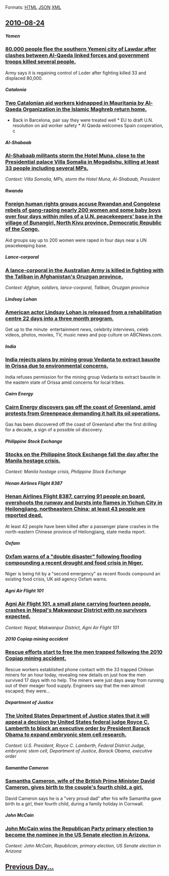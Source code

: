 
Formats: [HTML](2010/08/24/index.html)  [JSON](2010/08/24/index.json)  [XML](2010/08/24/index.xml)  

## [2010-08-24](/news/2010/08/24/index.md)

##### Yemen
### [80,000 people flee the southern Yemeni city of Lawdar after clashes between Al-Qaeda linked forces and government troops killed several people. ](/news/2010/08/24/80-000-people-flee-the-southern-yemeni-city-of-lawdar-after-clashes-between-al-qaeda-linked-forces-and-government-troops-killed-several-peop.md)
Army says it is regaining control of Loder after fighting killed 33 and displaced 80,000.

##### Catalonia
### [Two Catalonian aid workers kidnapped in Mauritania by Al-Qaeda Organization in the Islamic Maghreb return home. ](/news/2010/08/24/two-catalonian-aid-workers-kidnapped-in-mauritania-by-al-qaeda-organization-in-the-islamic-maghreb-return-home.md)
* Back in Barcelona, pair say they were treated well * EU to draft U.N. resolution on aid worker safety * Al Qaeda welcomes Spain cooperation, c

##### Al-Shabaab
### [Al-Shabaab militants storm the Hotel Muna, close to the Presidential palace Villa Somalia in Mogadishu, killing at least 33 people including several MPs. ](/news/2010/08/24/al-shabaab-militants-storm-the-hotel-muna-close-to-the-presidential-palace-villa-somalia-in-mogadishu-killing-at-least-33-people-including.md)
_Context: Villa Somalia, MPs, storm the Hotel Muna, Al-Shabaab, President_

##### Rwanda
### [Foreign human rights groups accuse Rwandan and Congolese rebels of gang-raping nearly 200 women and some baby boys over four days within miles of a U.N. peacekeepers' base in the village of Bunangiri, North Kivu province, Democratic Republic of the Congo. ](/news/2010/08/24/foreign-human-rights-groups-accuse-rwandan-and-congolese-rebels-of-gang-raping-nearly-200-women-and-some-baby-boys-over-four-days-within-mil.md)
Aid groups say up to 200 women were raped in four days near a UN peacekeeping base.

##### Lance-corporal
### [A lance-corporal in the Australian Army is killed in fighting with the Taliban in Afghanistan's Oruzgan province. ](/news/2010/08/24/a-lance-corporal-in-the-australian-army-is-killed-in-fighting-with-the-taliban-in-afghanistan-s-oruzgan-province.md)
_Context: Afghan, soldiers, lance-corporal, Taliban, Oruzgan province_

##### Lindsay Lohan
### [American actor Lindsay Lohan is released from a rehabilitation centre 22 days into a three month program. ](/news/2010/08/24/american-actor-lindsay-lohan-is-released-from-a-rehabilitation-centre-22-days-into-a-three-month-program.md)
Get up to the minute &nbsp;entertainment news,&nbsp;celebrity&nbsp;interviews, celeb videos, photos, movies, TV, music news and pop culture on&nbsp;ABCNews.com.

##### India
### [India rejects plans by mining group Vedanta to extract bauxite in Orissa due to environmental concerns. ](/news/2010/08/24/india-rejects-plans-by-mining-group-vedanta-to-extract-bauxite-in-orissa-due-to-environmental-concerns.md)
India refuses permission for the mining group Vedanta to extract bauxite in the eastern state of Orissa amid concerns for local tribes.

##### Cairn Energy
### [Cairn Energy discovers gas off the coast of Greenland, amid protests from Greenpeace demanding it halt its oil operations. ](/news/2010/08/24/cairn-energy-discovers-gas-off-the-coast-of-greenland-amid-protests-from-greenpeace-demanding-it-halt-its-oil-operations.md)
Gas has been discovered off the coast of Greenland after the first drilling for a decade, a sign of a possible oil discovery.

##### Philippine Stock Exchange
### [Stocks on the Philippine Stock Exchange fall the day after the Manila hostage crisis. ](/news/2010/08/24/stocks-on-the-philippine-stock-exchange-fall-the-day-after-the-manila-hostage-crisis.md)
_Context: Manila hostage crisis, Philippine Stock Exchange_

##### Henan Airlines Flight 8387
### [Henan Airlines Flight 8387, carrying 91 people on board, overshoots the runway and bursts into flames in Yichun City in Heilongjiang, northeastern China; at least 43 people are reported dead. ](/news/2010/08/24/henan-airlines-flight-8387-carrying-91-people-on-board-overshoots-the-runway-and-bursts-into-flames-in-yichun-city-in-heilongjiang-northe.md)
At least 42 people have been killed after a passenger plane crashes in the north-eastern Chinese province of Heilongjiang, state media report.

##### Oxfam
### [Oxfam warns of a "double disaster" following flooding compounding a recent drought and food crisis in Niger. ](/news/2010/08/24/oxfam-warns-of-a-double-disaster-following-flooding-compounding-a-recent-drought-and-food-crisis-in-niger.md)
Niger is being hit by a &quot;second emergency&quot; as recent floods compound an existing food crisis, UK aid agency Oxfam warns.

##### Agni Air Flight 101
### [Agni Air Flight 101, a small plane carrying fourteen people, crashes in Nepal's Makwanpur District with no survivors expected. ](/news/2010/08/24/agni-air-flight-101-a-small-plane-carrying-fourteen-people-crashes-in-nepal-s-makwanpur-district-with-no-survivors-expected.md)
_Context: Nepal, Makwanpur District, Agni Air Flight 101_

##### 2010 Copiap mining accident
### [Rescue efforts start to free the men trapped following the 2010 Copiap mining accident. ](/news/2010/08/24/rescue-efforts-start-to-free-the-men-trapped-following-the-2010-copiapo-mining-accident.md)
Rescue workers established phone contact with the 33 trapped Chilean miners for an hour today, revealing new details on just how the men survived 17 days with no help. The miners were just days away from running out of their meager food supply. Engineers say that the men almost escaped; they were...

##### Department of Justice
### [The United States Department of Justice states that it will appeal a decision by United States federal judge Royce C. Lamberth to block an executive order by President Barack Obama to expand embryonic stem cell research. ](/news/2010/08/24/the-united-states-department-of-justice-states-that-it-will-appeal-a-decision-by-united-states-federal-judge-royce-c-lamberth-to-block-an-e.md)
_Context: U.S. President, Royce C. Lamberth, Federal District Judge, embryonic stem cell, Department of Justice, Barack Obama, executive order_

##### Samantha Cameron
### [Samantha Cameron, wife of the British Prime Minister David Cameron, gives birth to the couple's fourth child, a girl. ](/news/2010/08/24/samantha-cameron-wife-of-the-british-prime-minister-david-cameron-gives-birth-to-the-couple-s-fourth-child-a-girl.md)
David Cameron says he is a &quot;very proud dad&quot; after his wife Samantha gave birth to a girl, their fourth child, during a family holiday in Cornwall.

##### John McCain
### [John McCain wins the Republican Party primary election to become the nominee in the US Senate election in Arizona. ](/news/2010/08/24/john-mccain-wins-the-republican-party-primary-election-to-become-the-nominee-in-the-us-senate-election-in-arizona.md)
_Context: John McCain, Republican, primary election, US Senate election in Arizona_

## [Previous Day...](/news/2010/08/23/index.md)

